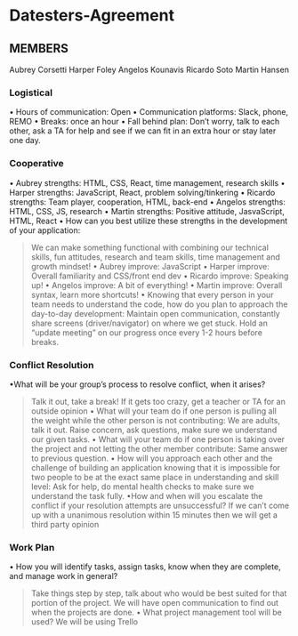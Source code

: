 # Datesters-Agreement

## MEMBERS

Aubrey Corsetti
Harper Foley
Angelos Kounavis
Ricardo Soto
Martin Hansen

### Logistical

• Hours of communication: Open
• Communication platforms: Slack, phone, REMO
• Breaks: once an hour
• Fall behind plan: Don’t worry, talk to each other, ask a TA for help and see if we can fit in an extra hour or stay later one day.

### Cooperative

• Aubrey strengths: HTML, CSS, React, time management, research skills
• Harper strengths: JavaScript, React, problem solving/tinkering
• Ricardo strengths: Team player, cooperation, HTML, back-end
• Angelos strengths: HTML, CSS, JS, research
• Martin strengths: Positive attitude, JasvaScript, HTML, React
• How can you best utilize these strengths in the development of your application:
  >We can make something functional with combining our technical skills, fun attitudes, research and team skills, time management and growth mindset!
• Aubrey improve: JavaScript
• Harper improve: Overall familiarity and CSS/front end dev
• Ricardo improve: Speaking up!
• Angelos improve: A bit of everything!
• Martin improve: Overall syntax, learn more shortcuts!
• Knowing that every person in your team needs to understand the code, how do you plan to approach the day-to-day development:
  >Maintain open communication, constantly share screens (driver/navigator) on where we get stuck. Hold an “update meeting” on our progress once every 1-2 hours before breaks.

### Conflict Resolution

•What will be your group’s process to resolve conflict, when it arises?
> Talk it out, take a break! If it gets too crazy, get a teacher or TA for an outside opinion
• What will your team do if one person is pulling all the weight while the other person is not contributing:
  >We are adults, talk it out. Raise concern, ask questions, make sure we understand our given tasks.
• What will your team do if one person is taking over the project and not letting the other member contribute:
  >Same answer to previous question.
• How will you approach each other and the challenge of building an application knowing that it is impossible for two people to be at the exact same place in understanding and skill level:
  >Ask for help, do mental health checks to make sure we understand the task fully.
•How and when will you escalate the conflict if your resolution attempts are unsuccessful?
> If we can’t come up with a unanimous resolution within 15 minutes then we will get a third party opinion

### Work Plan

• How you will identify tasks, assign tasks, know when they are complete, and manage work in general?
  > Take things step by step, talk about who would be best suited for that portion of the project. We will have open communication to find out when the projects are done.
• What project management tool will be used?
  > We will be using Trello
